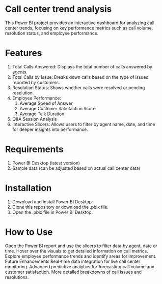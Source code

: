 # Call center trend analysis
This Power BI project provides an interactive dashboard for analyzing call center trends, focusing on key performance metrics such as call volume, resolution status, and employee performance.

# Features
1) Total Calls Answered: Displays the total number of calls answered by agents.
2) Total Calls by Issue: Breaks down calls based on the type of issues reported by customers.
3) Resolution Status: Shows whether calls were resolved or pending resolution.
4) Employee Performance:
   1. Average Speed of Answer
   2. Average Customer Satisfaction Score
   3. Average Talk Duration
5) Q&A Session Analysis 
6) Interactive Slicers: Allows users to filter by agent name, date, and time for deeper insights into performance.
   
# Requirements
1) Power BI Desktop (latest version)
2) Sample data (can be adjusted based on actual call center data)
   
# Installation
1) Download and install Power BI Desktop.
2) Clone this repository or download the .pbix file.
3) Open the .pbix file in Power BI Desktop.
   
# How to Use
Open the Power BI report and use the slicers to filter data by agent, date or time.
Hover over the visuals to get detailed information on call metrics.
Explore employee performance trends and identify areas for improvement.
Future Enhancements
Real-time data integration for live call center monitoring.
Advanced predictive analytics for forecasting call volume and customer satisfaction.
More detailed breakdowns of call issues and resolutions.
